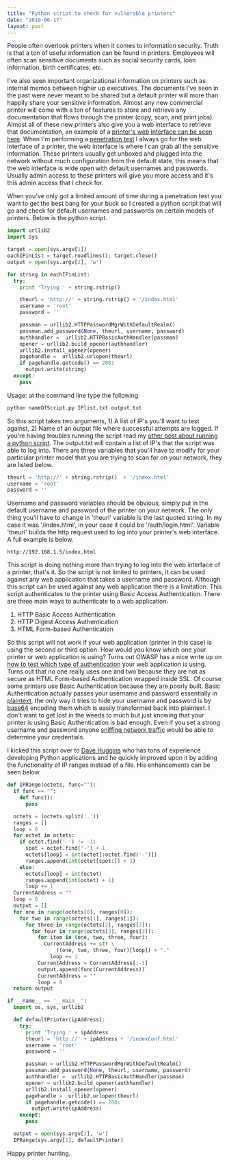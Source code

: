 ```yaml
---
title: "Python script to check for vulnerable printers"
date: "2010-06-17"
layout: post
---
```


People often overlook printers when it comes to information security. Truth is that a ton of useful information can be found in printers. Employees will often scan sensitive documents such as social security cards, loan information, birth certificates, etc.


I've also seen important organizational information on printers such as internal memos between higher up executives. The documents I've seen in the past were never meant to be shared but a default printer will more than happily share your sensitive information. Almost any new commercial printer will come with a ton of features to store and retrieve any documentation that flows through the printer (copy, scan, and print jobs). Almost all of these new printers also give you a web interface to retrieve that documentation, an example of a [printer's web interface can be seen here](http://www.buyastrostuff.com/ftp/Rays/5100/Web-Interface.jpg). When I'm performing a [penetration test](http://en.wikipedia.org/wiki/Penetration_test) I always go for the web interface of a printer, the web interface is where I can grab all the sensitive information. These printers usually get unboxed and plugged into the network without much configuration from the default state, this means that the web interface is wide open with default usernames and passwords. Usually admin access to these printers will give you more access and it's this admin access that I check for.

When you've only got a limited amount of time during a penetration test you want to get the best bang for your buck so I created a python script that will go and check for default usernames and passwords on certain models of printers. Below is the python script.

```python
import urllib2
import sys

target = open(sys.argv[1])
eachIPinList = target.readlines(); target.close()
output = open(sys.argv[2], 'w')

for string in eachIPinList:
  try:
    print 'Trying ' + string.rstrip()

    theurl = 'http://' + string.rstrip() + '/index.html'
    username = 'root'
    password = ''

    passman = urllib2.HTTPPasswordMgrWithDefaultRealm()
    passman.add_password(None, theurl, username, password)
    authhandler =  urllib2.HTTPBasicAuthHandler(passman)
    opener = urllib2.build_opener(authhandler)
    urllib2.install_opener(opener)
    pagehandle =  urllib2.urlopen(theurl)
    if pagehandle.getcode() == 200:
      output.write(string)
  except:
    pass
```

Usage:  at the command line type the following

```python
python nameOfScript.py IPlist.txt output.txt
```

So this script takes two arguments, 1) A list of IP's you'll want to test against, 2) Name of an output file where successful attempts are logged. If you're having troubles running the script read my [other post about running a python script](http://travisaltman.com/password-dictionary-generator/). The output.txt will contain a list of IP's that the script was able to log into. There are three variables that you'll have to modify for your particular printer model that you are trying to scan for on your network, they are listed below.

```python
theurl = 'http://' + string.rstrip()  + '/index.html'
username = 'root'
password = ''
```

Username and password variables should be obvious, simply put in the default username and password of the printer on your network. The only thing you'll have to change in 'theurl' variable is the last quoted string. In my case it was '/index.html', in your case it could be '/auth/login.html'. Variable 'theurl' builds the http request used to log into your printer's web interface. A full example is below.

```
http://192.168.1.5/index.html
```

This script is doing nothing more than trying to log into the web interface of a printer, that's it. So the script is not limited to printers, it can be used against any web application that takes a username and password. Although this script can be used against any web application there is a limitation.  This script authenticates to the printer using Basic Access Authentication. There are three main ways to authenticate to a web application.

1. HTTP Basic Access Authentication
2. HTTP Digest Access Authentication
3. HTML Form-based Authentication

So this script will not work if your web application (printer in this case) is using the second or third option. How would you know which one your printer or web application is using? Turns out OWASP has a nice write up on [how to test which type of authentication](http://www.owasp.org/index.php/Testing_for_Brute_Force_%28OWASP-AT-004%29#Black_Box_testing_and_example) your web application is using. Turns out that no one really uses one and two because they are not as secure as HTML Form-based Authentication wrapped inside SSL. Of course some printers use Basic Authentication because they are poorly built. Basic Authentication actually passes your username and password essentially in [plaintext](http://en.wikipedia.org/wiki/Plaintext), the only way it tries to hide your username and password is by [base64](http://en.wikipedia.org/wiki/Base64) encoding them which is easily transformed back into plaintext. I don't want to get lost in the weeds to much but just knowing that your printer is using Basic Authentication is bad enough. Even if you set a strong username and password anyone [sniffing network traffic](http://en.wikipedia.org/wiki/Packet_analyzer) would be able to determine your credentials.

I kicked this script over to [Dave Huggins](http://davehuggins.com/blog/) who has tons of experience developing Python applications and he quickly improved upon it by adding the functionality of IP ranges instead of a file. His enhancements can be seen below.

```python
def IPRange(octets, func=""):
  if func == "":
    def func():
      pass

  octets = (octets.split('.'))
  ranges = []
  loop = 0
  for octet in octets:
    if octet.find('-') != -1:
      spot = octet.find('-') + 1
      octets[loop] = int(octet[:octet.find('-')])
      ranges.append(int(octet[spot:]) + 1)
    else:
      octets[loop] = int(octet)
      ranges.append(int(octet) + 1)
      loop += 1
  CurrentAddress = ""
  loop = 0
  output = []
  for one in range(octets[0], ranges[0]):
    for two in range(octets[1], ranges[1]):
      for three in range(octets[2], ranges[2]):
        for four in range(octets[3], ranges[3]):
          for item in (one, two, three, four):
            CurrentAddress += str \
                ((one, two, three, four)[loop]) + "."
              loop += 1
          CurrentAddress = CurrentAddress[:-1]
          output.append(func(CurrentAddress))
          CurrentAddress = ""
          loop = 0
  return output

if __name__ == '__main__':
  import os, sys, urllib2

  def defaultPrinter(ipAddress):
    try:
      print 'Trying ' + ipAddress
      theurl = 'http://' + ipAddress + '/indexConf.html'
      username = 'root'
      password = ''

      passman = urllib2.HTTPPasswordMgrWithDefaultRealm()
      passman.add_password(None, theurl, username, password)
      authhandler =  urllib2.HTTPBasicAuthHandler(passman)
      opener = urllib2.build_opener(authhandler)
      urllib2.install_opener(opener)
      pagehandle =  urllib2.urlopen(theurl)
      if pagehandle.getcode() == 200:
        output.write(ipAddress)
    except:
      pass

  output = open(sys.argv[2], 'w')
  IPRange(sys.argv[1], defaultPrinter)
  ```

Happy printer hunting.
